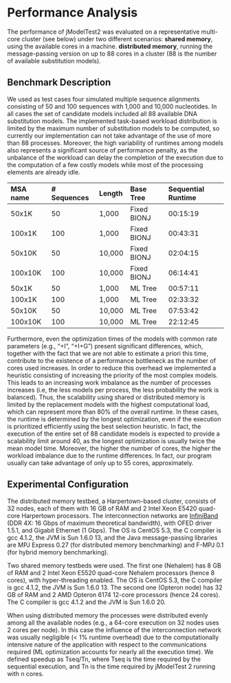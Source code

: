 

# Performance Analysis #

The performance of jModelTest2 was evaluated on a representative multi-core cluster
(see below) under two different scenarios:
**shared memory**, using the available cores in a machine.
**distributed memory**, running the message-passing version on up to 88 cores in a cluster (88 is the number of available substitution models).

## Benchmark Description ##

We used as test cases four simulated multiple sequence alignments consisting of 50 and 100 sequences with 1,000 and 10,000 nucleotides. In all cases the set of candidate models included all 88 available DNA substitution models. The implemented task-based workload distribution is limited by the maximum number of substitution models to be computed, so currently our implementation can not take advantage of the use of more than 88 processes. Moreover, the high variability of  runtimes among models also represents a significant source of performance penalty, as the unbalance of the workload can delay the completion of the execution due to the computation of a few costly models while most of the processing elements are already idle.

| **MSA name** | **# Sequences** | **Length** | **Base Tree** | **Sequential Runtime** |
|:-------------|:----------------|:-----------|:--------------|:-----------------------|
| 50x1K        |50               |1,000       | Fixed BIONJ   | 00:15:19               |
| 100x1K       |100              |1,000       | Fixed BIONJ   | 00:43:31               |
| 50x10K       |50               |10,000      | Fixed BIONJ   | 02:04:15               |
| 100x10K      |100              |10,000      | Fixed BIONJ   | 06:14:41               |
| 50x1K        |50               |1,000       | ML Tree       | 00:57:11               |
| 100x1K       |100              |1,000       | ML Tree       | 02:33:32               |
| 50x10K       |50               |10,000      | ML Tree       | 07:53:42               |
| 100x10K      |100              |10,000      | ML Tree       | 22:12:45               |

Furthermore, even the optimization times of the models with common rate parameters (e.g., “+I”, “+I+G”) present significant differences, which, together with the fact
that we are not able to estimate a priori this time, contribute to the existence of a performance bottleneck as the number of cores used increases. In order to reduce this overhead we implemented a heuristic consisting of increasing the priority of the most complex models. This leads to an increasing work imbalance as the number of processes increases (i.e, the less models per process, the less probability the work is balanced). Thus, the scalability using shared or distributed memory is limited by the replacement models with the highest computational load, which can represent more than 80% of the overall runtime. In these cases, the runtime is determined by the longest optimization, even if the execution is prioritized efficiently using the best selection heuristic. In fact, the execution of the entire set of 88 candidate models is expected to provide a scalability limit around 40, as the longest optimization is usually twice the mean model time. Moreover, the higher the number of cores, the higher the workload imbalance due to the runtime differences. In fact, our program usually can take advantage of only up to 55 cores, approximately.

## Experimental Configuration ##

The distributed memory testbed, a Harpertown-based cluster, consists of 32 nodes, each of them with 16 GB of RAM and 2 Intel Xeon E5420 quad-core Harpertown processors. The interconnection networks are [InfiniBand](http://en.wikipedia.org/wiki/InfiniBand) (DDR 4X: 16 Gbps of maximum theoretical bandwidth), with OFED driver 1.5.1, and Gigabit Ethernet (1 Gbps). The OS is CentOS 5.3, the C compiler is gcc 4.1.2, the JVM is Sun 1.6.0 13, and the Java message-passing libraries are MPJ Express 0.27 (for distributed memory benchmarking) and F-MPJ 0.1 (for hybrid memory benchmarking).

Two shared memory testbeds were used. The first one (Nehalem) has 8 GB of RAM and 2 Intel Xeon E5520 quad-core Nehalem processors (hence 8 cores), with hyper-threading enabled. The OS is CentOS 5.3, the C compiler is gcc 4.1.2, the JVM is Sun 1.6.0 13. The second one (Opteron node) has 32 GB of RAM and 2 AMD Opteron 6174 12-core processors (hence 24 cores). The C compiler is gcc 4.1.2 and the JVM is Sun 1.6.0 20.

When using distributed memory the processes were distributed evenly among all the available nodes (e.g., a 64-core execution on 32 nodes uses 2 cores per node). In this case the influence of the interconnection network was usually negligible (< 1% runtime overhead) due to the computationally intensive nature of the application with respect to the communications required (ML optimization accounts for nearly all the execution time). We defined speedup as Tseq/Tn, where Tseq is the time required by the sequential execution, and Tn is the time required by jModelTest 2 running with n cores.